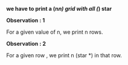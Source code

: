 **we have to print a (n*n) grid with all (*) star**

**Observation : 1**

For a given value of n, we print n rows.

**Observation : 2**

For a given row , we print n (star \*) in that row.

